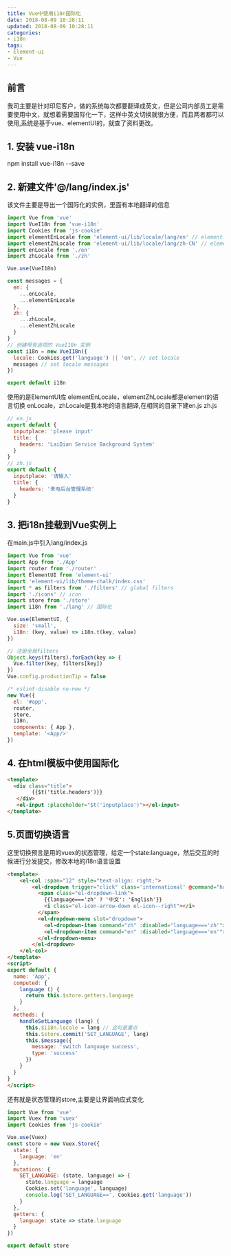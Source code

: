 ```yaml
---
title: Vue中使用i18n国际化
date: 2018-08-09 10:28:11
updated: 2018-08-09 10:28:11
categories:
- i18n
tags:
- Element-ui
- Vue
---
```


## 前言

我司主要是针对印尼客户，做的系统每次都要翻译成英文，但是公司内部员工是需要使用中文，就想着需要国际化一下，这样中英文切换就很方便，而且两者都可以使用,系统是基于vue、elementUI的，就查了资料更改。

## 1. 安装 vue-i18n

npm install vue-i18n --save

## 2. 新建文件'@/lang/index.js'

该文件主要是导出一个国际化的实例，里面有本地翻译的信息

```javascript
import Vue from 'vue'
import VueI18n from 'vue-i18n'
import Cookies from 'js-cookie'
import elementEnLocale from 'element-ui/lib/locale/lang/en' // element-ui lang
import elementZhLocale from 'element-ui/lib/locale/lang/zh-CN' // element-ui lang
import enLocale from './en'
import zhLocale from './zh'

Vue.use(VueI18n)

const messages = {
  en: {
    ...enLocale,
    ...elementEnLocale
  },
  zh: {
    ...zhLocale,
    ...elementZhLocale
  }
}
// 创建带有选项的 VueI18n 实例
const i18n = new VueI18n({
  locale: Cookies.get('language') || 'en', // set locale
  messages // set locale messages
})

export default i18n

```
使用的是ElementUI库 elementEnLocale，elementZhLocale都是element的语言切换
enLocale，zhLocale是我本地的语言翻译,在相同的目录下建en.js zh.js

```javascript
// en.js
export default {
  inputplace: 'please input'
  title: {
    headers: 'LaiDian Service Background System'
  }
}
// zh.js
export default {
  inputplace: '请输入'
  title: {
    headers: '来电后台管理系统'
  }
}
```

## 3. 把i18n挂载到Vue实例上

在main.js中引入lang/index.js
```javascript
import Vue from 'vue'
import App from './App'
import router from './router'
import ElementUI from 'element-ui'
import 'element-ui/lib/theme-chalk/index.css'
import * as filters from './filters' // global filters
import './icons' // icon
import store from './store'
import i18n from './lang' // 国际化

Vue.use(ElementUI, {
  size: 'small',
  i18n: (key, value) => i18n.t(key, value)
})

// 注册全局filters
Object.keys(filters).forEach(key => {
  Vue.filter(key, filters[key])
})
Vue.config.productionTip = false

/* eslint-disable no-new */
new Vue({
  el: '#app',
  router,
  store,
  i18n,
  components: { App },
  template: '<App/>'
})

```

## 4. 在html模板中使用国际化
```html
<template>
  <div class="title">
        {{$t('title.headers')}}
   </div>
   <el-input :placeholder="$t('inputplace')"></el-input>
</template>
```

## 5.页面切换语言
这里切换预言是用的vuex的状态管理，给定一个state:language，然后交互的时候进行分发提交，修改本地的i18n语言设置

```html
<template>
    <el-col :span="12" style="text-align: right;">
        <el-dropdown trigger="click" class='international' @command="handleSetLanguage">
          <span class="el-dropdown-link">
            {{language==='zh' ? '中文': 'English'}}
            <i class="el-icon-arrow-down el-icon--right"></i>
          </span>
          <el-dropdown-menu slot="dropdown">
            <el-dropdown-item command="zh" :disabled="language==='zh'">中文</el-dropdown-item>
            <el-dropdown-item command="en" :disabled="language==='en'">English</el-dropdown-item>
          </el-dropdown-menu>
        </el-dropdown>
    </el-col>
</template>
<script>
export default {
  name: 'App',
  computed: {
    language () {
      return this.$store.getters.language
    }
  },
  methods: {
    handleSetLanguage (lang) {
      this.$i18n.locale = lang // 这句是重点
      this.$store.commit('SET_LANGUAGE', lang)
      this.$message({
        message: 'switch language success',
        type: 'success'
      })
    }
  }
}
</script>
```
还有就是状态管理的store,主要是让界面响应式变化

```javascript
import Vue from 'vue'
import Vuex from 'vuex'
import Cookies from 'js-cookie'

Vue.use(Vuex)
const store = new Vuex.Store({
  state: {
    language: 'en'
  },
  mutations: {
    SET_LANGUAGE: (state, language) => {
      state.language = language
      Cookies.set('language', language)
      console.log('SET_LANGUAGE==', Cookies.get('language'))
    }
  },
  getters: {
    language: state => state.language
  }
})

export default store

```